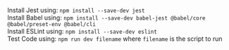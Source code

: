 
Install Jest using: ```npm install --save-dev jest```
<br />
Install Babel using: ```npm install --save-dev babel-jest @babel/core @babel/preset-env @babel/cli```
<br />
Install ESLint using: ```npm install --save-dev eslint```
<br />
Test Code using: ```npm run dev filename``` where `filename` is the script to run

